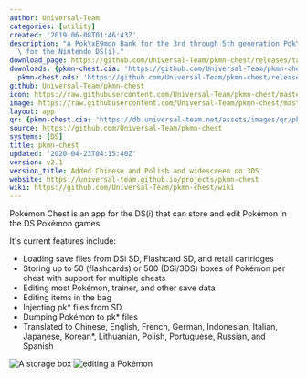 ```yaml
---
author: Universal-Team
categories: [utility]
created: '2019-06-08T01:46:43Z'
description: "A Pok\xE9mon Bank for the 3rd through 5th generation Pok\xE9mon games\
  \ for the Nintendo DS(i)."
download_page: https://github.com/Universal-Team/pkmn-chest/releases/tag/v2.1
downloads: {pkmn-chest.cia: 'https://github.com/Universal-Team/pkmn-chest/releases/download/v2.1/pkmn-chest.cia',
  pkmn-chest.nds: 'https://github.com/Universal-Team/pkmn-chest/releases/download/v2.1/pkmn-chest.nds'}
github: Universal-Team/pkmn-chest
icon: https://raw.githubusercontent.com/Universal-Team/pkmn-chest/master/icon.bmp
image: https://raw.githubusercontent.com/Universal-Team/pkmn-chest/master/resources/icon.png
layout: app
qr: {pkmn-chest.cia: 'https://db.universal-team.net/assets/images/qr/pkmn-chest.cia.png'}
source: https://github.com/Universal-Team/pkmn-chest
systems: [DS]
title: pkmn-chest
updated: '2020-04-23T04:15:40Z'
version: v2.1
version_title: Added Chinese and Polish and widescreen on 3DS
website: https://universal-team.github.io/projects/pkmn-chest
wiki: https://github.com/Universal-Team/pkmn-chest/wiki
---
```

Pokémon Chest is an app for the DS(i) that can store and edit Pokémon in the DS Pokémon games.

It's current features include:
- Loading save files from DSi SD, Flashcard SD, and retail cartridges
- Storing up to 50 (flashcards) or 500 (DSi/3DS) boxes of Pokémon per chest with support for multiple chests
- Editing most Pokémon, trainer, and other save data
- Editing items in the bag
- Injecting pk* files from SD
- Dumping Pokémon to pk* files
- Translated to Chinese, English, French, German, Indonesian, Italian, Japanese, Korean*, Lithuanian, Polish, Portuguese, Russian, and Spanish

![A storage box](https://universal-team.github.io/images/pkmn-chest/box-2.png) ![editing a Pokémon](https://universal-team.github.io/images/pkmn-chest/summary.png)